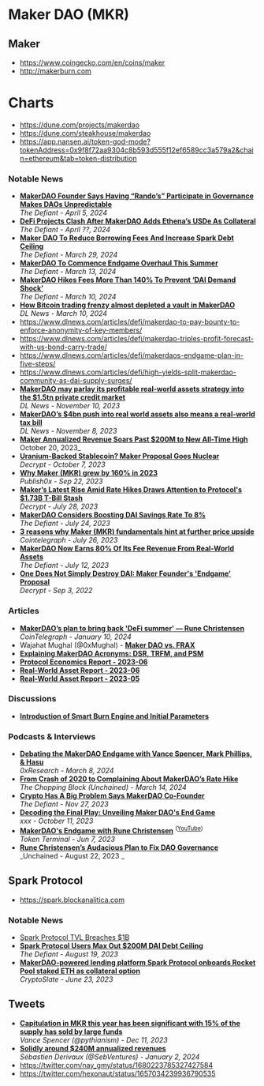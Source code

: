# Maker DAO (MKR)

## Maker

- https://www.coingecko.com/en/coins/maker
- http://makerburn.com

# Charts
- https://dune.com/projects/makerdao
- https://dune.com/steakhouse/makerdao
- https://app.nansen.ai/token-god-mode?tokenAddress=0x9f8f72aa9304c8b593d555f12ef6589cc3a579a2&chain=ethereum&tab=token-distribution

### Notable News
- [**MakerDAO Founder Says Having “Rando’s” Participate in Governance Makes DAOs Unpredictable**](https://thedefiant.io/makerdao-founder-says-having-rando-s-participate-in-governance-makes-daos-unpredictable)
  <br/>_The Defiant - April 5, 2024_
- [**DeFi Projects Clash After MakerDAO Adds Ethena’s USDe As Collateral**](https://thedefiant.io/defi-projects-clash-after-makerdao-adds-ethena-s-usde-as-collateral)
  <br/>_The Defiant - April ??, 2024_
- [**Maker DAO To Reduce Borrowing Fees And Increase Spark Debt Ceiling**](https://thedefiant.io/maker-dao-to-reduce-borrowing-fees-and-increase-spark-debt-ceiling)
  <br/>_The Defiant - March 29, 2024_
- [**MakerDAO To Commence Endgame Overhaul This Summer**](https://thedefiant.io/makerdao-to-commence-endgame-overhaul-this-summer)
  <br/>_The Defiant - March 13, 2024_
- [**MakerDAO Hikes Fees More Than 140% To Prevent ‘DAI Demand Shock’**](https://thedefiant.io/makerdao-hikes-fees-more-than-140-to-prevent-dai-demand-shock)
  <br/>_The Defiant - March 10, 2024_
- [**How Bitcoin trading frenzy almost depleted a vault in MakerDAO**](https://www.dlnews.com/articles/defi/bitcoin-trading-frenzy-nearly-depletes-a-makerdao-vault/)
  <br/>_DL News - March 10, 2024_
- https://www.dlnews.com/articles/defi/makerdao-to-pay-bounty-to-enforce-anonymity-of-key-members/
- https://www.dlnews.com/articles/defi/makerdao-triples-profit-forecast-with-us-bond-carry-trade/
- https://www.dlnews.com/articles/defi/makerdaos-endgame-plan-in-five-steps/
- https://www.dlnews.com/articles/defi/high-yields-split-makerdao-community-as-dai-supply-surges/
- [**MakerDAO may parlay its profitable real-world assets strategy into the $1.5tn private credit market**](https://www.dlnews.com/articles/defi/how-defi-lender-makerdao-may-expand-into-private-credit/)
  <br/>_DL News - November 10, 2023_
- [**MakerDAO’s $4bn push into real world assets also means a real-world tax bill**](https://www.dlnews.com/articles/defi/makerdao-pays-over-a-million-in-stamp-duty-tax-to-switzerland/)
  <br/>_DL News - November 8, 2023_
- [**Maker Annualized Revenue Soars Past $200M to New All-Time High**](https://decrypt.co/202515/maker-annualized-revenue-soars-past-200m-to-new-all-time-high)
  <br/>October 20, 2023_
- [**Uranium-Backed Stablecoin? Maker Proposal Goes Nuclear**](https://decrypt.co/200422/uranium-backed-stablecoin-maker-proposal-goes-nuclear)
  <br/>_Decrypt - October 7, 2023_
- [**Why Maker (MKR) grew by 160% in 2023**](https://www.publish0x.com/stormgain/why-maker-mkr-grew-by-160-percent-in-2023-xxvoegm)
  <br/>_Publish0x - Sep 22, 2023_
- [**Maker’s Latest Rise Amid Rate Hikes Draws Attention to Protocol's $1.73B T-Bill Stash**](https://.co/150430/makers-latest-rise-amid-rate-hikes-draws-attention-protocol-1-73b-t-bill-stash)
  <br/>_Decrypt - July 28, 2023_
- [**MakerDAO Considers Boosting DAI Savings Rate To 8%**](https://thedefiant.io/makerdao-considers-boosting-dai-savings-rate-to-8)
  <br/>_The Defiant - July 24, 2023_
- [**3 reasons why Maker (MKR) fundamentals hint at further price upside**](https://cointelegraph.com/news/3-reasons-why-maker-mkr-hint-at-further-price-upside)
  <br/>_Cointelegraph - July 26, 2023_
- [**MakerDAO Now Earns 80% Of Its Fee Revenue From Real-World Assets**](https://thedefiant.io/makerdao-now-earns-80-of-its-fee-revenue-from-real-world-assets)
  <br/>_The Defiant - July 12, 2023_
- [**One Does Not Simply Destroy DAI: Maker Founder's 'Endgame' Proposal**](https://decrypt.co/108858/one-does-not-simply-destroy-dai-maker-founders-endgame-proposal)
  <br/>_Decrypt - Sep 3, 2022_

### Articles
- [**MakerDAO’s plan to bring back 'DeFi summer' — Rune Christensen**](https://cointelegraph.com/magazine/makerdao-defi-summer-2024-rune-christensen-interview/)
  <br/>_CoinTelegraph - January 10, 2024_
- Wajahat Mughal (@0xMughal) - [**Maker DAO vs. FRAX**](https://twitter.com/0xMughal/status/1718736102268584221)
- [**Explaining MakerDAO Acronyms: DSR, TRFM, and PSM**](https://www.publish0x.com/cryptoeq/explaining-makerdao-acronyms-dsr-trfm-and-psm-xjdjogz)
- [**Protocol Economics Report - 2023-06**](https://forum.makerdao.com/t/protocol-economics-report-2023-06/21491/1)
- [**Real-World Asset Report - 2023-06**](https://forum.makerdao.com/t/real-world-asset-report-2023-06/21461)
- [**Real-World Asset Report - 2023-05**](https://forum.makerdao.com/t/real-world-asset-report-2023-05/21225)

### Discussions
- [**Introduction of Smart Burn Engine and Initial Parameters**](https://forum.makerdao.com/t/introduction-of-smart-burn-engine-and-initial-parameters/21201/2)

### Podcasts & Interviews
- [**Debating the MakerDAO Endgame with Vance Spencer, Mark Phillips, & Hasu**](https://www.youtube.com/watch?v=Sb3WPcG7HA8)
  <br/>_0xResearch - March 8, 2024_
- [**From Crash of 2020 to Complaining About MakerDAO’s Rate Hike**](https://www.youtube.com/watch?v=T1Tx1FG0KQQ)
  <br/>_The Chopping Block (Unchained) - March 14, 2024_
- [**Crypto Has A Big Problem Says MakerDAO Co-Founder**](https://www.youtube.com/watch?v=KU8otKxaXr8)
  <br/>_The Defiant - Nov 27, 2023_
- [**Decoding the Final Play: Unveiling Maker DAO's End Game**](https://www.youtube.com/watch?v=14bKR_gckxw)
  <br/>_xxx - October 11, 2023_
- [**MakerDAO's Endgame with Rune Christensen**](https://tokenterminal.com/interview/makerdao-endgame) <sup>([YouTube](https://www.youtube.com/watch?v=_MaAnF97Qiw))</sup>
  <br/>_Token Terminal - Jun 7, 2023_
- [**Rune Christensen’s Audacious Plan to Fix DAO Governance**](https://www.youtube.com/watch?v=A1igTqpoPHg)
  <br/>_Unchained - August 22, 2023 _

## Spark Protocol

- https://spark.blockanalitica.com

### Notable News
- [Spark Protocol TVL Breaches $1B](https://thedefiant.io/spark-protocol-tvl-breaches-usd1b)
- [**Spark Protocol Users Max Out $200M DAI Debt Ceiling**](https://thedefiant.io/spark-protocol-users-max-out-usd200m-dai-debt-ceiling)
  <br/>_The Defiant - August 19, 2023_
- [**MakerDAO-powered lending platform Spark Protocol onboards Rocket Pool staked ETH as collateral option**](https://cryptoslate.com/makerdao-powered-lending-platform-spark-protocol-onboards-rocket-pool-staked-eth-as-collateral-option/)
  <br/>_CryptoSlate - June 23, 2023_

## Tweets
- [**Capitulation in MKR this year has been significant with 15% of the supply has sold by large funds**](https://twitter.com/pythianism/status/1734249684103999605)
  <br/>_Vance Spencer (@pythianism) - Dec 11, 2023_
- [**Solidly around $240M annualized revenues**](https://twitter.com/SebVentures/status/1742127375444263114)
  <br/>_Sébastien Derivaux (@SebVentures) - January 2, 2024_
- https://twitter.com/nay_gmy/status/1680223785327427584
- https://twitter.com/hexonaut/status/1657034239936790535

